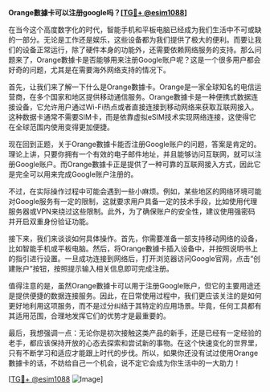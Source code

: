 **Orange數據卡可以注册google吗？[[TG💪+ @esim1088](https://t.me/s/esim1088)]**

在当今这个高度数字化的时代，智能手机和平板电脑已经成为我们生活中不可或缺的一部分。无论是工作还是娱乐，这些设备都为我们提供了极大的便利。而要让我们的设备正常运行，除了硬件本身的功能外，还需要依赖网络服务的支持。那么问题来了，Orange數據卡是否能够用来注册Google账户呢？这是一个很多用户都会好奇的问题，尤其是在需要海外网络支持的情况下。

首先，让我们来了解一下什么是Orange數據卡。Orange是一家全球知名的电信运营商，在多个国家和地区提供移动通信服务。Orange數據卡是一种便携式数据连接设备，它允许用户通过Wi-Fi热点或者直接连接到移动网络来获取互联网接入。这种数据卡通常不需要SIM卡，而是依靠虚拟eSIM技术实现网络连接，这使得它在全球范围内使用变得更加便捷。

现在回到正题，关于Orange數據卡能否注册Google账户的问题，答案是肯定的。理论上讲，只要你拥有一个有效的电子邮件地址，并且能够访问互联网，就可以注册Google账户。而Orange數據卡正是提供了一种可靠的互联网接入方式，因此它是完全可以用来完成Google账户注册的。

不过，在实际操作过程中可能会遇到一些小麻烦。例如，某些地区的网络环境可能对Google服务有一定的限制，这就要求用户具备一定的技术手段，比如使用代理服务器或VPN来绕过这些限制。此外，为了确保账户的安全性，建议使用强密码并开启双重身份验证功能。

接下来，我们来谈谈如何具体操作。首先，你需要准备一部支持移动网络的设备，比如智能手机或平板电脑。然后，将Orange數據卡插入设备中，并按照说明书上的指引进行设置。一旦成功连接到网络后，打开浏览器访问Google官网，点击“创建账户”按钮，按照提示输入相关信息即可完成注册。

值得注意的是，虽然Orange數據卡可以用于注册Google账户，但它的主要用途还是提供便捷的数据连接服务。因此，在日常使用过程中，我们更应该关注的是如何更好地利用这项服务，而不是过分纠结于其特定的应用场景。毕竟，任何工具都有其适用范围，合理地发挥它们的优势才是最重要的。

最后，我想强调一点：无论你是初次接触这类产品的新手，还是已经有一定经验的老手，都应该保持开放的心态去探索和尝试新的事物。在这个快速变化的世界里，只有不断学习和适应才能跟上时代的步伐。所以，如果你还没有试过使用Orange數據卡的话，不妨给自己一个机会，说不定它会成为你生活中的一大助力！

[[TG💪+ @esim1088](https://t.me/s/esim1088) ![Image](https://i.postimg.cc/4NQfJmqS/Snipaste-2025-05-13-00-14-12.png)]